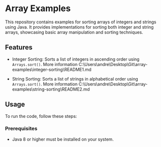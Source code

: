 # Array Examples

This repository contains examples for sorting arrays of integers and strings using Java. It provides implementations for sorting both integer and string arrays, showcasing basic array manipulation and sorting techniques.

## Features

- Integer Sorting: Sorts a list of integers in ascending order using `Arrays.sort()`. 
More information C:\Users\andre\Desktop\Git\array-examples\integer-sorting\README1.md

- String Sorting: Sorts a list of strings in alphabetical order using `Arrays.sort()`.
More information C:\Users\andre\Desktop\Git\array-examples\string-sorting\README2.md

## Usage

To run the code, follow these steps:

### Prerequisites
- Java 8 or higher must be installed on your system.
